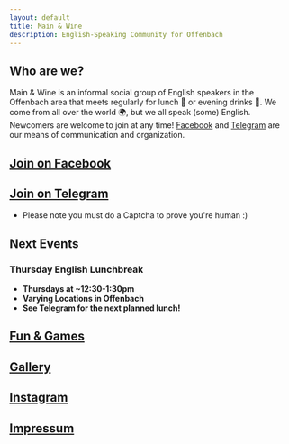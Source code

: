 ```yaml
---
layout: default
title: Main & Wine
description: English-Speaking Community for Offenbach
---
```

## Who are we?
Main & Wine is an informal social group of English speakers in the Offenbach area that meets regularly for lunch :hamburger: or evening drinks :wine_glass:. We come from all over the world :earth_africa:, but we all speak (some) English. Newcomers are welcome to join at any time! [Facebook](https://www.facebook.com/groups/offenbachenglishspeakers) and [Telegram](https://t.me/mainandwine) are our means of communication and organization. 

## [**Join on Facebook**](https://www.facebook.com/groups/offenbachenglishspeakers) 
## [**Join on Telegram**](https://t.me/mainandwine)
- Please note you must do a Captcha to prove you're human :)

## Next Events
### Thursday English Lunchbreak
- __Thursdays at ~12:30-1:30pm__ 
- __Varying Locations in Offenbach__ 
- __See Telegram for the next planned lunch!__  

## [Fun & Games](https://mainandwine.eu/games)

## [Gallery](https://mainandwine.eu/gallery)

## [Instagram](https://www.instagram.com/ofenglishspeakers)

## [Impressum](https://mainandwine.eu/impressum)
